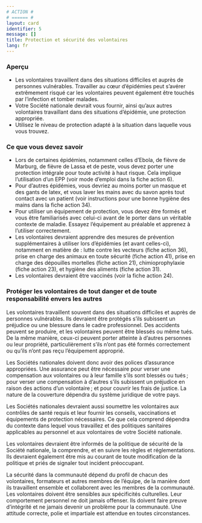 ```yaml
---
# ACTION #
# ====== #
layout: card
identifier: 5
message: []
title: Protection et sécurité des volontaires
lang: fr
---
```


### Aperçu
- Les volontaires travaillent dans des situations difficiles et auprès de personnes vulnérables. Travailler au cœur d’épidémies peut s’avérer extrêmement risqué car les volontaires peuvent également être touchés par l’infection et tomber malades.
- Votre Société nationale devrait vous fournir, ainsi qu’aux autres volontaires travaillant dans des situations d’épidémie, une protection appropriée.
- Utilisez le niveau de protection adapté à la situation dans laquelle vous vous trouvez.

### Ce que vous devez savoir

- Lors de certaines épidémies, notamment celles d’Ebola, de fièvre de Marburg, de fièvre de Lassa et de peste, vous devez porter une protection intégrale pour toute activité à haut risque. Cela implique l’utilisation d’un EPP (voir mode d’emploi dans la fiche action 6<a class="crosslink" href="{% render_depth %}{% render_link action|6 %}"><i class="fas fa-external-link-alt" aria-hidden="true"></i></a>).
-	Pour d’autres épidémies, vous devriez au moins porter un masque et des gants de latex, et vous laver les mains avec du savon après tout contact avec un patient (voir instructions pour une bonne hygiène des mains dans la fiche action 34<a class="crosslink" href="{% render_depth %}{% render_link action|34 %}"><i class="fas fa-external-link-alt" aria-hidden="true"></i></a>).
-	Pour utiliser un équipement de protection, vous devez être formés et vous être familiarisés avec celui-ci avant de le porter dans un véritable contexte de maladie. Essayez l’équipement au préalable et apprenez à l’utiliser correctement.
-	Les volontaires devraient apprendre des mesures de prévention supplémentaires à utiliser lors d’épidémies (et avant celles-ci), notamment en matière de : lutte contre les vecteurs (fiche action 36), prise en charge des animaux en toute sécurité (fiche action 41), prise en charge des dépouilles mortelles (fiche action 21<a class="crosslink" href="{% render_depth %}{% render_link action|21 %}"><i class="fas fa-external-link-alt" aria-hidden="true"></i></a>), chimioprophylaxie (fiche action 23<a class="crosslink" href="{% render_depth %}{% render_link action|23 %}"><i class="fas fa-external-link-alt" aria-hidden="true"></i></a>), et hygiène des aliments (fiche action 31<a class="crosslink" href="{% render_depth %}{% render_link action|31 %}"><i class="fas fa-external-link-alt" aria-hidden="true"></i></a>).
-	Les volontaires devraient être vaccinés (voir la fiche action 24<a class="crosslink" href="{% render_depth %}{% render_link action|24 %}"><i class="fas fa-external-link-alt" aria-hidden="true"></i></a>).

### Protéger les volontaires de tout danger et de toute responsabilité envers les autres

Les volontaires travaillent souvent dans des situations difficiles et auprès de personnes vulnérables. Ils devraient être protégés s’ils subissent un préjudice ou une blessure dans le cadre professionnel. Des accidents peuvent se produire, et les volontaires peuvent être blessés ou même tués. De la même manière, ceux-ci peuvent porter atteinte à d’autres personnes ou leur propriété, particulièrement s’ils n’ont pas été formés correctement ou qu’ils n’ont pas reçu l’équipement approprié.

Les Sociétés nationales doivent donc avoir des polices d’assurance appropriées. Une assurance peut être nécessaire pour verser une compensation aux volontaires ou à leur famille s’ils sont blessés ou tués ; pour verser une compensation à d’autres s’ils subissent un préjudice en raison des actions d’un volontaire ; et pour couvrir les frais de justice. La nature de la couverture dépendra du système juridique de votre pays.

Les Sociétés nationales devraient aussi soumettre les volontaires aux contrôles de santé requis et leur fournir les conseils, vaccinations et équipements de protection nécessaires. Ce que cela comprend dépendra du contexte dans lequel vous travaillez et des politiques sanitaires applicables au personnel et aux volontaires de votre Société nationale.

Les volontaires devraient être informés de la politique de sécurité de la Société nationale, la comprendre, et en suivre les règles et réglementations. Ils devraient également être mis au courant de toute modification de la politique et priés de signaler tout incident préoccupant.

La sécurité dans la communauté dépend du profil de chacun des volontaires, formateurs et autres membres de l’équipe, de la manière dont ils travaillent ensemble et collaborent avec les membres de la communauté. Les volontaires doivent être sensibles aux spécificités culturelles. Leur comportement personnel ne doit jamais offenser. Ils doivent faire preuve d’intégrité et ne jamais devenir un problème pour la communauté. Une attitude correcte, polie et impartiale est attendue en toutes circonstances.
